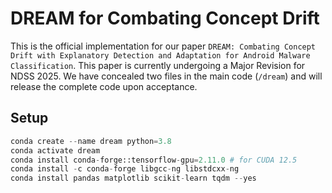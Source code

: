 # DREAM for Combating Concept Drift

This is the official implementation for our paper `DREAM: Combating Concept Drift with Explanatory Detection and Adaptation for Android Malware Classification`.
This paper is currently undergoing a Major Revision for NDSS 2025. We have concealed two files in the main code (`/dream`) and will release the complete code upon acceptance.

## Setup

``` python
conda create --name dream python=3.8
conda activate dream
conda install conda-forge::tensorflow-gpu=2.11.0 # for CUDA 12.5
conda install -c conda-forge libgcc-ng libstdcxx-ng
conda install pandas matplotlib scikit-learn tqdm --yes
```